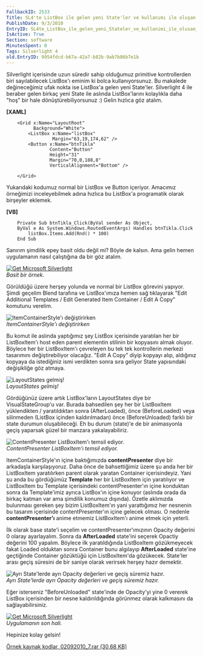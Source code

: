 ```yaml
---
FallbackID: 2533
Title: SL4'te ListBox ile gelen yeni State'ler ve kullanımı ile oluşan hoş manzara.
PublishDate: 9/3/2010
EntryID: SL4te_ListBox_ile_gelen_yeni_Stateler_ve_kullanimi_ile_olusan_hos_manzara
IsActive: True
Section: software
MinutesSpent: 0
Tags: Silverlight 4
old.EntryID: 9954fdcd-b67a-42a7-b82b-9ab7b86b7e1b
---
```

Silverlight içerisinde uzun süredir sahip olduğumuz primitive
kontrollerden biri sayılabilecek ListBox'ı eminim ki bolca
kullanıyorsunuz. Bu makalede değineceğimiz ufak nokta ise ListBox'a
gelen yeni State'ler. Silverlight 4 ile beraber gelen birkaç yeni State
ile aslında ListBox'larını kolaylıkla daha "hoş" bir hale
dönüştürebiliyorsunuz :) Gelin hızlıca göz atalım.

**[XAML]**

``` {style="font-family: consolas"}
    <Grid x:Name="LayoutRoot"
          Background="White">
        <ListBox x:Name="listBox"
                 Margin="63,19,174,62" />
        <Button x:Name="btnTikla"
                Content="Button"
                Height="31"
                Margin="70,0,188,8"
                VerticalAlignment="Bottom" />
 
    </Grid>
```

Yukarıdaki kodumuz normal bir ListBox ve Button içeriyor. Amacımız
örneğimizi inceleyebilmek adına hızlıca bu ListBox'a programatik olarak
birşeyler eklemek.

**[VB]**

``` {style="font-family: consolas"}
    Private Sub btnTikla_Click(ByVal sender As Object, 
    ByVal e As System.Windows.RoutedEventArgs) Handles btnTikla.Click
        listBox.Items.Add(Rnd() * 100)
    End Sub
```

Sanırım şimdilik epey basit oldu değil mi? Böyle de kalsın. Ama gelin
hemen uygulamanın nasıl çalıştığına da bir göz atalım.

[![Get Microsoft
Silverlight](http://go.microsoft.com/fwlink/?LinkId=161376)](http://go.microsoft.com/fwlink/?LinkID=149156&v=4.0.50401.0)\
*Basit bir örnek.*

Görüldüğü üzere herşey yolunda ve normal bir ListBox görevini yapıyor.
Şimdi geçelim Blend tarafına ve ListBox'ımıza hemen sağ tıklayarak "Edit
Additional Templates / Edit Generated Item Container / Edit A Copy"
komutunu verelim.

![ItemContainerStyle'ı
değiştirirken](http://cdn.daron.yondem.com/assets/2533/02092010_2.png)\
*ItemContainerStyle'ı değiştirirken*

Bu komut ile aslında yaptığımız şey ListBox içerisinde yaratılan her bir
ListBoxItem'ı host eden parent elementin stilinin bir kopyasını almak
oluyor. Böylece her bir ListBoxItem'ı çevreleyen bu tek tek kontrollerin
merkezi tasarımını değiştirebiliyor olacağız. "Edit A Copy" diyip
kopyayı alıp, aldığınız kopyaya da istediğiniz ismi verdikten sonra sıra
geliyor State yapısındaki değişikliğe göz atmaya.

![LayoutStates
gelmiş!](http://cdn.daron.yondem.com/assets/2533/02092010_3.png)\
*LayoutStates gelmiş!*

Gördüğünüz üzere artık ListBox'ların LayoutStates diye bir
VisualStateGroup'u var. Burada bahsedilen şey her bir ListBoxItem
yüklendikten / yaratıldıktan sonra (AfterLoaded), önce (BeforeLoaded)
veya silinmeden (ListBox içinden kaldırılmadan) önce (BeforeUnloaded)
farklı bir state durumun oluşabileceği. Eh bu durum (state)'e de bir
animasyonla geçiş yaparsak güzel bir manzara yakalayabiliriz.

![ContentPresenter ListBoxItem'ı temsil
ediyor.](http://cdn.daron.yondem.com/assets/2533/02092010_4.png)\
*ContentPresenter ListBoxItem'ı temsil ediyor.*

ItemContainerStyle'ın içine baktığımızda **contentPresenter** diye bir
arkadaşla karşılaşıyoruz. Daha önce de bahsettiğimiz üzere şu anda her
bir ListBoxItem yaratılırken parent olarak yaratan Container
içerisindeyiz. Yani şu anda bu gördüğümüz **Template** her bir
ListBoxItem için yaratılıyor ve ListBoxItem bu Template içerisindeki
contentPresenter'ın içine konduktan sonra da Template'imiz ayrıca
ListBox'ın içine konuyor (aslında orada da birkaç katman var ama
şimdilik konumuz dışında). Özetle aklımızda bulunması gereken şey bizim
ListBoxItem'ın yani yarattığımız her nesnenin bu tasarım içerisinde
contentPresenter'ın içine gelecek olması. O nedenle
**contentPresenter'ı** anime etmemiz ListBoxItem'ı anime etmek için
yeterli.

İlk olarak base state'i seçelim ve contentPresenter'ımızının Opacity
değerini 0 olaray ayarlayalım. Sonra da **AfterLoaded** state'ini
seçerek Opactiy değerini 100 yapalım. Böylece ilk yaratıldığında
ListBoxItem gözükmeyecek fakat Loaded olduktan sonra Container bunu
algılayıp **AfterLoaded** state'ine geçtiğinde Container gözüktüğü için
ListBoxItem'da gözükecek. State'ler arası geçiş süresini de bir saniye
olarak verirsek herşey hazır demektir.

![Ayrı State'lerde ayrı Opacity değerleri ve geçiş süremiz
hazır.](http://cdn.daron.yondem.com/assets/2533/02092010_5.png)\
*Ayrı State'lerde ayrı Opacity değerleri ve geçiş süremiz hazır.*

Eğer isterseniz "BeforeUnloaded" state'inde de Opacity'yi yine 0 vererek
ListBox içerisinden bir nesne kaldırıldığında görünmez olarak kalkmasını
da sağlayabilirsiniz.

[![Get Microsoft
Silverlight](http://go.microsoft.com/fwlink/?LinkId=161376)](http://go.microsoft.com/fwlink/?LinkID=149156&v=4.0.50401.0)\
*Uygulamanın son hali.*

Hepinize kolay gelsin!

[Örnek kaynak kodlar, 02092010\_7.rar (30,68
KB)](http://cdn.daron.yondem.com/assets/2533/02092010_7.rar)


